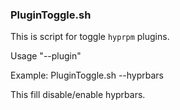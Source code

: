 ### PluginToggle.sh
This is script for toggle `hyprpm` plugins.

Usage "--plugin"

Example: PluginToggle.sh --hyprbars

This fill disable/enable hyprbars.
